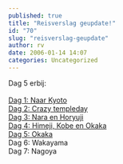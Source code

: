 ```yaml
---
published: true
title: "Reisverslag geupdate!"
id: "70"
slug: "reisverslag-geupdate"
author: rv
date: 2006-01-14 14:07
categories: Uncategorized
---
```

Dag 5 erbij:<br /><br /><a href="/blog/2006/01/kyoto-dag-1.html">Dag 1: Naar Kyoto</a><br /><a href="/blog/2006/01/dag-2-crazy-templeday.html">Dag 2: Crazy templeday</a><br /><a href="/blog/2006/01/op-stap-met-tom-cruise-kyototrip-dag-3.html">Dag 3: Nara en Horyuji</a><br /><a href="/blog/2006/01/from-heaven-to-hell-kyototrip-dag-4.html">Dag 4: Himeji, Kobe en Okaka</a><br /><a href="/blog/2006/01/kyototrip-dag-5-pauze-in-okaka.html">Dag 5: Okaka</a><br />Dag 6: Wakayama<br />Dag 7: Nagoya